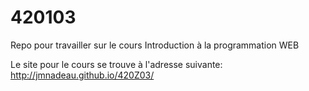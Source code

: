 # 420103
Repo pour travailler sur le cours Introduction à la programmation WEB

Le site pour le cours se trouve à l'adresse suivante:
http://jmnadeau.github.io/420Z03/

